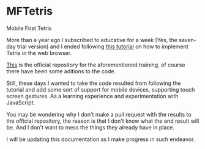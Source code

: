 # MFTetris
Mobile First Tetris

More than a year ago I subscribed to educative for a week (Yes, the seven-day trial version) and I ended following [this tutorial](https://www.educative.io/courses/game-development-js-tetris) on how to implement Tetris in the web browser.

[This](https://github.com/melcor76/js-tetris) is the official repository for the aforementioned training, of course there have been some aditions to the code.

Still, these days I wanted to take the code resulted from following the tutorial and add some sort of support for mobile devices, supporting touch screen gestures. As a learning experience and experimentation with JavaScript.

You may be wondering why I don't make a pull request with the results to the official repository, the reason is that I don't know what the end result will be. And I don't want to mess the things they already have in place.

I will be updating this documentation as I make progress in such endeavor.
